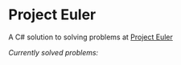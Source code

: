 # Project Euler

A C# solution to solving problems at [Project Euler](http://projecteuler.net/)

*Currently solved problems:*




